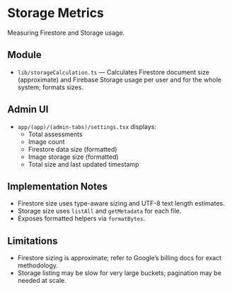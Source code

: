 # Storage Metrics

Measuring Firestore and Storage usage.

## Module
- `lib/storageCalculation.ts` — Calculates Firestore document size (approximate) and Firebase Storage usage per user and for the whole system; formats sizes.

## Admin UI
- `app/(app)/(admin-tabs)/settings.tsx` displays:
  - Total assessments
  - Image count
  - Firestore data size (formatted)
  - Image storage size (formatted)
  - Total size and last updated timestamp

## Implementation Notes
- Firestore size uses type-aware sizing and UTF-8 text length estimates.
- Storage size uses `listAll` and `getMetadata` for each file.
- Exposes formatted helpers via `formatBytes`.

## Limitations
- Firestore sizing is approximate; refer to Google’s billing docs for exact methodology.
- Storage listing may be slow for very large buckets; pagination may be needed at scale.
